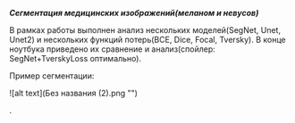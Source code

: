 
***Сегментация медицинских изображений(меланом и невусов)***

В рамках работы выполнен анализ нескольких моделей(SegNet, Unet, Unet2) и нескольких функций потерь(BCE, Dice, Focal, Tversky). В конце ноутбука приведено их сравнение и анализ(спойлер: SegNet+TverskyLoss оптимально).

Пример сегментации:

![alt text](Без названия (2).png "")

.
